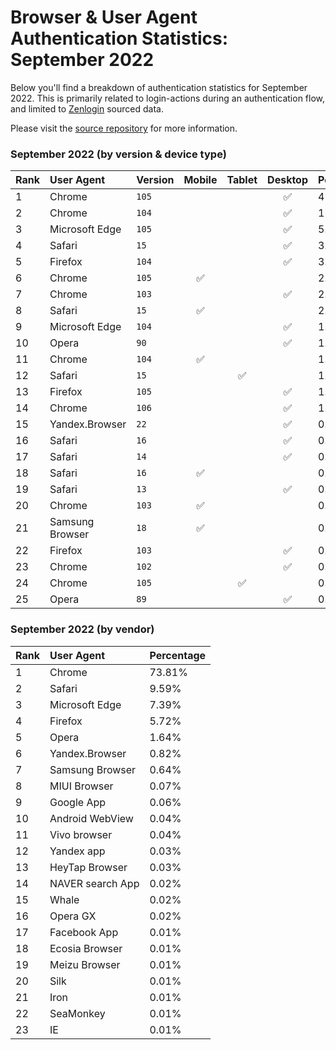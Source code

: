 # Browser & User Agent Authentication Statistics: September 2022

Below you'll find a breakdown of authentication statistics for
September 2022. This is primarily related to login-actions during an
authentication flow, and limited to <a href="https://zenlogin.co"/>Zenlogin</a>
sourced data.

Please visit the
<a href="https://github.com/zenlogin/browser-user-agent-authentication-statistics">source repository</a>
for more information.

### September 2022 (by version & device type)
| Rank | User Agent | Version | Mobile | Tablet | Desktop | Percentage |
| :--- | :--- | :--- | :---: | :---: | :---: | :--- |
| 1 | Chrome | `105` | | | ✅ | 45.91% |
| 2 | Chrome | `104` | | | ✅ | 17.50% |
| 3 | Microsoft Edge | `105` | | | ✅ | 5.77% |
| 4 | Safari | `15` | | | ✅ | 3.62% |
| 5 | Firefox | `104` | | | ✅ | 3.40% |
| 6 | Chrome | `105` | ✅ | | | 2.56% |
| 7 | Chrome | `103` | | | ✅ | 2.14% |
| 8 | Safari | `15` | ✅ | | | 2.04% |
| 9 | Microsoft Edge | `104` | | | ✅ | 1.43% |
| 10 | Opera | `90` | | | ✅ | 1.35% |
| 11 | Chrome | `104` | ✅ | | | 1.29% |
| 12 | Safari | `15` | | ✅ | | 1.23% |
| 13 | Firefox | `105` | | | ✅ | 1.20% |
| 14 | Chrome | `106` | | | ✅ | 1.17% |
| 15 | Yandex.Browser | `22` | | | ✅ | 0.76% |
| 16 | Safari | `16` | | | ✅ | 0.73% |
| 17 | Safari | `14` | | | ✅ | 0.67% |
| 18 | Safari | `16` | ✅ | | | 0.48% |
| 19 | Safari | `13` | | | ✅ | 0.47% |
| 20 | Chrome | `103` | ✅ | | | 0.42% |
| 21 | Samsung Browser | `18` | ✅ | | | 0.42% |
| 22 | Firefox | `103` | | | ✅ | 0.41% |
| 23 | Chrome | `102` | | | ✅ | 0.35% |
| 24 | Chrome | `105` | | ✅ | | 0.26% |
| 25 | Opera | `89` | | | ✅ | 0.21% |

### September 2022 (by vendor)
| Rank | User Agent | Percentage |
| :--- | :--- | :--- |
| 1 | Chrome | 73.81% |
| 2 | Safari | 9.59% |
| 3 | Microsoft Edge | 7.39% |
| 4 | Firefox | 5.72% |
| 5 | Opera | 1.64% |
| 6 | Yandex.Browser | 0.82% |
| 7 | Samsung Browser | 0.64% |
| 8 | MIUI Browser | 0.07% |
| 9 | Google App | 0.06% |
| 10 | Android WebView | 0.04% |
| 11 | Vivo browser | 0.04% |
| 12 | Yandex app | 0.03% |
| 13 | HeyTap Browser | 0.03% |
| 14 | NAVER search App | 0.02% |
| 15 | Whale | 0.02% |
| 16 | Opera GX | 0.02% |
| 17 | Facebook App | 0.01% |
| 18 | Ecosia Browser | 0.01% |
| 19 | Meizu Browser | 0.01% |
| 20 | Silk | 0.01% |
| 21 | Iron | 0.01% |
| 22 | SeaMonkey | 0.01% |
| 23 | IE | 0.01% |
